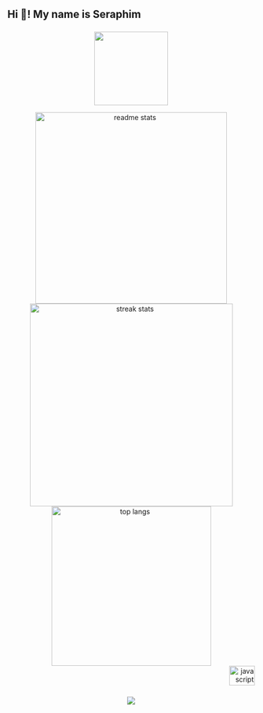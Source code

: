 <h2 align="left">Hi 👋! My name is Seraphim</h2>

###

<p align="center">
  <img height="150px" src="https://lanyard-profile-readme.vercel.app/api/1058460773615153213" />
</p>
<div align="center">
  <img width=390 src="https://github-readme-stats-salesp07.vercel.app/api?username=Seraphim1050&count_private=true&show_icons=true&theme=gruvbox&rank_icon=github&border_radius=10" alt="readme stats" />
  <img width=413 src="https://streak-stats.demolab.com/?user=Seraphim1050&count_private=true&theme=gruvbox&border_radius=10" alt="streak stats"/>
  <img width=325 align="center" src="https://github-readme-stats-salesp07.vercel.app/api/top-langs/?username=Seraphim1050&hide=HTML&langs_count=8&layout=compact&theme=gruvbox&border_radius=10&size_weight=0.5&count_weight=0.5&exclude_repo=github-readme-stats" alt="top langs" />
  
</div>

<div align="right">
  <img src="https://cdn.jsdelivr.net/gh/devicons/devicon/icons/javascript/javascript-original.svg" height="40" width="52" alt="javascript logo"  />
</div>

###

<div align="center">
  <img src="https://visitor-badge.laobi.icu/badge?page_id=Seraphim1050.Seraphim1050&left_color=dimgrey&right_color=cornflowerblue"  />
</div>

###
